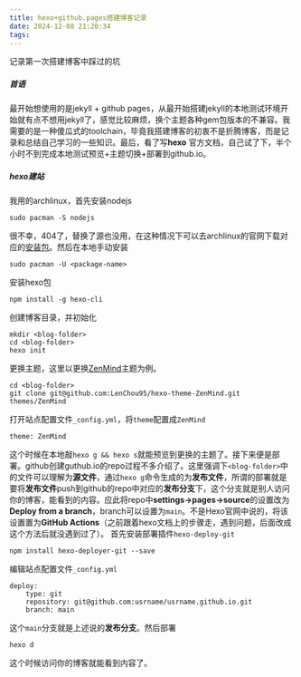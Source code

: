 ```yaml
---
title: hexo+github.pages搭建博客记录
date: 2024-12-08 21:20:34
tags:
---
```


记录第一次搭建博客中踩过的坑
<!-- more -->

##### 首语
 最开始想使用的是jekyll + github pages，从最开始搭建jekyll的本地测试环境开始就有点不想用jekyll了，感觉比较麻烦，换个主题各种gem包版本的不兼容。我需要的是一种傻瓜式的toolchain，毕竟我搭建博客的初衷不是折腾博客，而是记录和总结自己学习的一些知识。最后，看了写**hexo** 官方文档，自己试了下，半个小时不到完成本地测试预览+主题切换+部署到github.io。

##### hexo建站
我用的archlinux，首先安装nodejs
```
sudo pacman -S nodejs
```
很不幸，404了，替换了源也没用，在这种情况下可以去archlinux的官网下载对应的[安装包](https://archlinux.org/packages/extra/x86_64/nodejs/)。然后在本地手动安装
```
sudo pacman -U <package-name>
```
安装hexo包
```
npm install -g hexo-cli
```
创建博客目录，并初始化
```
mkdir <blog-folder>  
cd <blog-folder>
hexo init
```
更换主题，这里以更换[ZenMind](https://github.com/LenChou95/hexo-theme-ZenMind)主题为例。
```
cd <blog-folder>
git clone git@github.com:LenChou95/hexo-theme-ZenMind.git themes/ZenMind
```
打开站点配置文件`_config.yml`，将`theme`配置成`ZenMind`
```
theme: ZenMind
```
这个时候在本地敲`hexo g && hexo s`就能预览到更换的主题了。接下来便是部署。github创建guthub.io的repo过程不多介绍了。这里强调下`<blog-folder>`中的文件可以理解为**源文件**，通过`hexo g`命令生成的为**发布文件**，所谓的部署就是要将**发布文件**push到github的repo中对应的**发布分支**下，这个分支就是别人访问你的博客，能看到的内容。应此将repo中**settings->pages->source**的设置改为**Deploy from a branch**，branch可以设置为`main`。不是Hexo官网中说的，将该设置置为**GitHub Actions**（之前跟着hexo文档上的步骤走，遇到问题，后面改成这个方法后就没遇到过了）。
首先安装部署插件`hexo-deploy-git`
```
npm install hexo-deployer-git --save
```
编辑站点配置文件`_config.yml`
```
deploy:
    type: git 
    repository: git@github.com:usrname/usrname.github.io.git
    branch: main
```
这个`main`分支就是上述说的**发布分支**。然后部署
```
hexo d
```
这个时候访问你的博客就能看到内容了。

